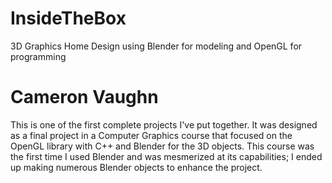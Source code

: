 # InsideTheBox
3D Graphics Home Design using Blender for modeling and OpenGL for programming

# Cameron Vaughn
This is one of the first complete projects I've put together. It was designed as a final project in a Computer Graphics course that focused on the OpenGL library with C++ and Blender for the 3D objects.
This course was the first time I used Blender and was mesmerized at its capabilities; I ended up making numerous Blender objects to enhance the project. 
